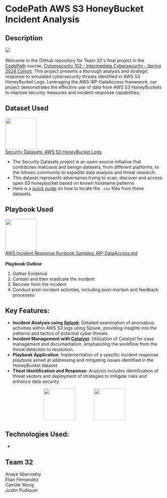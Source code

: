 
# CodePath AWS S3 HoneyBucket Incident Analysis
## Description
![](https://mma.prnewswire.com/media/890598/CodePath_Logo.jpg?p=publish)  <br /><br />
Welcome to the GitHub repository for Team 32's final project in the [CodePath](https://www.codepath.org/) course, [Cybersecurity 102 - Intermediate Cybersecurity - Spring 2024 Cohort](https://www.codepath.org/courses/cybersecurity). This project presents a thorough analysis and strategic response to simulated cybersecurity threats identified in AWS S3 HoneyBucket Logs. Leveraging the AWS IRP-DataAccess framework, our project demonstrates the effective use of data from AWS S3 HoneyBuckets to improve security measures and incident response capabilities.  



## Dataset Used
<img src="https://securitydatasets.com/_static/logo.png" width="100" height="100"> </img>  
[Security Datasets: AWS S3 HoneyBucket Logs](https://securitydatasets.com/notebooks/atomic/aws/discovery/SDAWS-2202181000.html)
- The Security Datasets project is an open-source initiative that contributes malicious and benign datasets, from different platforms, to the infosec community to expedite data analysis and threat research.
- This dataset represents adversaries trying to scan, discover and access open S3 honeybucket based on known hostname patterns
- Here is a [quick guide](https://docs.google.com/document/d/1O6lXYG97sNBVd_iQPrYLgws4izJ2PVqb5237-LbRHCc/edit) on how to locate the ```.csv``` files from these datasets.


## Playbook Used
<img src="https://avatars.githubusercontent.com/u/8931462?s=200&v=4" width="100" height="100"> </img>  
[AWS Incident Response Runbook Samples: IRP-DataAccess.md](https://github.com/aws-samples/aws-incident-response-playbooks/blob/master/playbooks/IRP-DataAccess.md)<br /><br />
**Playbook Outline**
  1. Gather Evidence
  1. Contain and then eradicate the incident
  1. Recover from the incident
  1. Conduct post-incident activities, including post-mortem and feedback processes
 
## Key Features: 
- **Incident Analysis using [Splunk](https://www.splunk.com/)**: Detailed examination of anomalous activities within AWS S3 logs using Splunk, providing insights into the patterns and tactics of potential cyber threats.
- **Incident Management with [Catalyst](https://catalyst-soar.com/)**: Utilization of Catalyst for case management and documentation, emphasizing the workflow from the threat detection to resolution.
- **Playbook Application**: Implementation of a specific incident response playbook aimed at addressing and mitigating issues identified in the HoneyBucket dataset.
- **Theat Identification and Response**: Analysis includes identification of threat vectors and deployment of strategies to mitigate risks and enhance data security.

<p align="center">
  <img src="https://www.splunk.com/content/dam/splunk2/images/social/D2E-social.jpg" width="100" height="100">
  &nbsp;&nbsp;&nbsp;&nbsp;&nbsp;&nbsp;&nbsp;&nbsp;&nbsp;&nbsp;&nbsp;&nbsp;&nbsp;
  <img src="https://catalyst-soar.com/img/flask.svg" width="100" height="100">
</p>



## Technologies Used:
- 

## Team 32
Anaye Abernathy  
Elian Fernandez  
Camille Wong  
Justin Pudiquet
